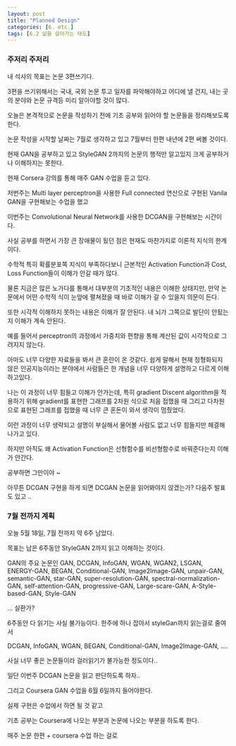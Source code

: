 ```yaml
---
layout: post
title: "Planned Design"
categories: [6. etc.]
tags: [6.2 삶을 살아가는 태도]
---
```


### 주저리 주저리

내 석사의 목표는 논문 3편쓰기다.

3편을 쓰기위해서는 국내, 국외 논문 투고 일자를 파악해야하고 어디에 낼 건지, 내는 곳의 분야와 논문 규격등 미리 알아야할 것이 많다.

오늘은 본격적으로 논문을 작성하기 전에 기초 공부와 읽어야 할 논문들을 정리해보도록 한다.

논문 작성을 시작할 날짜는 7월로 생각하고 있고 7월부터 한편 내년에 2편 써볼 것이다.

현재 GAN을 공부하고 있고 StyleGAN 2까지의 논문의 행적만 알고있지 크게 공부하거나 이해하지는 못한다.

현재 Corsera 강의를 통해 매주 GAN 수업을 듣고 있다.

저번주는 Multi layer perceptron을 사용한 Full connected 연산으로 구현된 Vanila GAN을 구현해보는 수업을 했고

이번주는 Convolutional Neural Network를 사용한 DCGAN을 구현해보는 시간이다.

사실 공부를 하면서 가장 큰 장애물이 됬던 점은 현재도 마찬가지로 이론적 지식의 한계이다.

수학적 특히 확률분포쪽 지식이 부족하다보니 근본적인 Activation Function과 Cost, Loss Function들이 이해가 안갈 때가 많다.

물론 지금은 많은 노가다를 통해서 대부분의 기초적인 내용은 이해한 상태지만, 만약 논문에서 어떤 수학적 식이 눈앞에 펼쳐졌을 때 바로 이해가 갈 수 있을지 의문이 든다.

또한 시각적 이해하지 못하는 내용은 이해가 잘 안된다. 내 뇌가 그쪽으로 발단이 안됬는지 이해가 계속 안된다.

예를 들어서 perceptron의 과정에서 가중치와 편향을 통해 계산된 값이 시각적으로 그려지지 않는다.

아마도 너무 다양한 자료들을 봐서 큰 혼란이 온 것같다. 쉽게 말해서 현재 정형화되지 않은 인공지능이라는 분야에서 사람들은 한 개념을 너무 다양하게 설명하고 다르게 이해하고있다.

나는 이 과정이 너무 힘들고 이해가 안가는데, 특히 gradient Discent algorithm을 적용하기 위해 gradient를 표현한 그래프를 2차원 식으로 처음 접했을 때 그리고 다차원으로 표현된 그래프를 접했을 때 너무 큰 혼돈이 와서 생각이 멈췄었다.

이런 과정이 너무 생략되고 설명이 부실해서 물어볼 사람도 없고 너무 힘들지만 해결해 나가고 있다.

하지만 아직도 왜 Activation Function은 선형함수를 비선형함수로 바꿔준다는지 이해가 안간다.

공부하면 그만이야 ~ 

아무튼 DCGAN 구현을 하게 되면 DCGAN 논문을 읽어봐야지 않겠는가? 다음주 발표도 있고 ..

### 7월 전까지 계획

오늘 5월 18일, 7월 전까지 약 6주 남았다.

목표는 남은 6주동안 StyleGAN 2까지 읽고 이해하는 것이다.

GAN의 주요 논문인 GAN, DCGAN, InfoGAN, WGAN, WGAN2, LSGAN, ENERGY-GAN, BEGAN, Conditional-GAN, Image2Image-GAN, unpair-GAN, semantic-GAN, star-GAN, super-resolution-GAN, spectral-normalization-GAN, self-attention-GAN, progressive-GAN, Large-scare-GAN, A-Style-based-GAN, Style-GAN 

... 실환가?

6주동안 다 읽기는 사실 불가능이다. 한주에 하나 잡아서 styleGan까지 읽는걸로 줄여서

DCGAN, InfoGAN, WGAN, BEGAN, Conditional-GAN, Image2Image-GAN, .... 

사실 너무 좋은 논문들이라 걸러읽기가 불가능한 정도이다..

일단 이번주 DCGAN 논문을 읽고 판단하도록 하자..

그리고 Coursera GAN 수업을 6월 6일까지 들어야한다.

실제 구현은 수업에서 하면 될 것 같고

기초 공부는 Coursera에 나오는 부분과 논문에 나오는 부분을 하도록 한다.

매주 논문 한편 + coursera 수업 하는 걸로